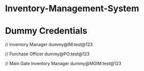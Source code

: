 # Inventory-Management-System

# Dummy Credentials

// Inventory Manager
dummy@IM:test@123

// Purchase Officer
dummy@PO:test@123

// Main Gate Inventory Manager
dummy@MGIM:test@123
